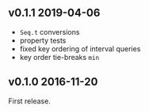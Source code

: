 ## v0.1.1 2019-04-06

- `Seq.t` conversions
- property tests
- fixed key ordering of interval queries
- key order tie-breaks `min`

## v0.1.0 2016-11-20

First release. 
